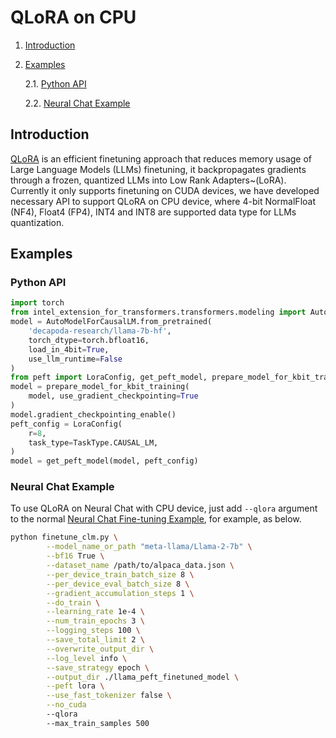 # QLoRA on CPU

1. [Introduction](#introduction)
2. [Examples](#examples)

    2.1. [Python API](#python-api)

    2.2. [Neural Chat Example](#neural-chat-example)

## Introduction
[QLoRA](https://arxiv.org/abs/2305.14314) is an efficient finetuning approach that reduces memory usage of Large Language Models (LLMs) finetuning, it backpropagates gradients through a frozen, quantized LLMs into Low Rank Adapters~(LoRA). Currently it only supports finetuning on CUDA devices, we have developed necessary API to support QLoRA on CPU device, where 4-bit NormalFloat (NF4), Float4 (FP4), INT4 and INT8 are supported data type for LLMs quantization.

## Examples

### Python API

```python
import torch
from intel_extension_for_transformers.transformers.modeling import AutoModelForCausalLM
model = AutoModelForCausalLM.from_pretrained(
    'decapoda-research/llama-7b-hf',
    torch_dtype=torch.bfloat16,
    load_in_4bit=True,
    use_llm_runtime=False
)
from peft import LoraConfig, get_peft_model, prepare_model_for_kbit_training, TaskType
model = prepare_model_for_kbit_training(
    model, use_gradient_checkpointing=True
)
model.gradient_checkpointing_enable()
peft_config = LoraConfig(
    r=8,
    task_type=TaskType.CAUSAL_LM,
)
model = get_peft_model(model, peft_config)
```

### Neural Chat Example

To use QLoRA on Neural Chat with CPU device, just add `--qlora` argument to the normal [Neural Chat Fine-tuning Example](https://github.com/intel/intel-extension-for-transformers/tree/main/intel_extension_for_transformers/neural_chat/examples/finetuning/instruction), for example, as below.

```bash
python finetune_clm.py \
        --model_name_or_path "meta-llama/Llama-2-7b" \
        --bf16 True \
        --dataset_name /path/to/alpaca_data.json \
        --per_device_train_batch_size 8 \
        --per_device_eval_batch_size 8 \
        --gradient_accumulation_steps 1 \
        --do_train \
        --learning_rate 1e-4 \
        --num_train_epochs 3 \
        --logging_steps 100 \
        --save_total_limit 2 \
        --overwrite_output_dir \
        --log_level info \
        --save_strategy epoch \
        --output_dir ./llama_peft_finetuned_model \
        --peft lora \
        --use_fast_tokenizer false \
        --no_cuda
        --qlora
        --max_train_samples 500
```
